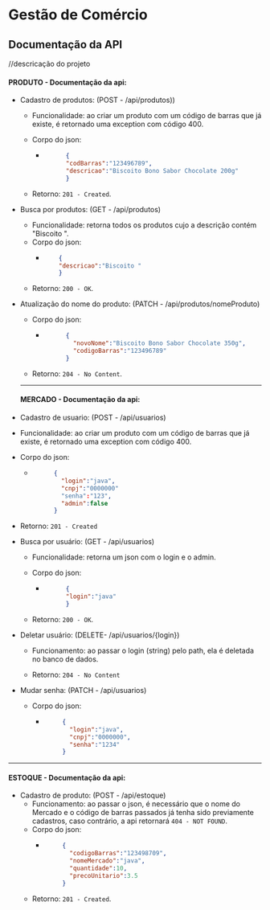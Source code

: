 # Gestão de Comércio

<h2>Documentação da API</h2>

//descricação do projeto

<h4> PRODUTO - Documentação da api:</h4>

- Cadastro de produtos: (POST - /api/produtos))

  - Funcionalidade: ao criar um produto com um código de barras que já existe, é retornado uma exception com código 400.

  - Corpo do json:

    - ```json 
            {
            "codBarras":"123496789",     
            "descricao":"Biscoito Bono Sabor Chocolate 200g" 
            } 
      ```    

  - Retorno: ```201 - Created```.

- Busca por produtos: (GET - /api/produtos)
  - Funcionalidade: retorna todos os produtos cujo a descrição contém "Biscoito ".
  - Corpo do json:
    - ```json
          {
          "descricao":"Biscoito "
          }
      ```
  - Retorno: ```200 - OK```.

- Atualização do nome do produto: (PATCH - /api/produtos/nomeProduto)
  - Corpo do json:

    - ```json
            {
              "novoNome":"Biscoito Bono Sabor Chocolate 350g",
              "codigoBarras":"123496789"
            }
        ```


  - Retorno: ```204 - No Content```.
  ---------------------------------------------------------------------------------------------------------------------------------------------------------------------
  <h4> MERCADO - Documentação da api:</h4>
  
 - Cadastro de usuario: (POST - /api/usuarios)

  - Funcionalidade: ao criar um produto com um código de barras que já existe, é retornado uma exception com código 400.

  - Corpo do json:
    - ```json
            {
              "login":"java",
              "cnpj":"0000000"
              "senha":"123",
              "admin":false
            }
      ```

  - Retorno: ```201 - Created```

- Busca por usuário: (GET - /api/usuarios)
  - Funcionalidade: retorna um json com o login e o admin.

  - Corpo do json:
    - ```json
            {
            "login":"java"
            }
      ```

  - Retorno: ```200 - OK```.

- Deletar usuário: (DELETE- /api/usuarios/{login})

  - Funcionamento: ao passar o login (string) pelo path, ela é deletada no banco de dados.

  - Retorno: ```204 - No Content```

- Mudar senha: (PATCH -  /api/usuarios)
  - Corpo do json: 
    - ```json
           {
             "login":"java",
             "cnpj":"0000000",
             "senha":"1234"
           }
      ```
-----------------------------------------------------------------------------------------------------------------------------------------------------------------------
 <h4> ESTOQUE - Documentação da api:</h4>
 
- Cadastro de produto: (POST - /api/estoque)
  - Funcionamento: ao passar o json, é necessário que o nome do Mercado e o código de barras passados já tenha sido previamente cadastros, caso contrário, a api retornará ```404 - NOT FOUND```.
  - Corpo do json:
     - ```json
            {
              "codigoBarras":"123498709",
              "nomeMercado":"java",
              "quantidade":10,
              "precoUnitario":3.5
            }
       ```
   - Retorno: ```201 - Created```.

